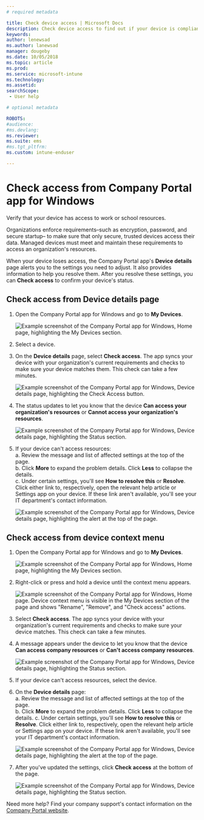 ```yaml
---
# required metadata

title: Check device access | Microsoft Docs
description: Check device access to find out if your device is compliant and able to access work or school resources.
keywords:
author: lenewsad
ms.author: lanewsad
manager: dougeby
ms.date: 10/05/2018
ms.topic: article
ms.prod:
ms.service: microsoft-intune
ms.technology:
ms.assetid: 
searchScope:
 - User help

# optional metadata

ROBOTS:  
#audience:
#ms.devlang:
ms.reviewer: 
ms.suite: ems
#ms.tgt_pltfrm:
ms.custom: intune-enduser

---
```


# Check access from Company Portal app for Windows

Verify that your device has access to work or school resources. 

Organizations enforce requirements&ndash;such as encryption, password, and secure startup&ndash; to make sure that only secure, trusted devices access their data. Managed devices must meet and maintain these requirements to access an organization's resources.

When your device loses access, the Company Portal app's **Device details** page alerts you to the settings you need to adjust. It also provides information to help you resolve them. After you resolve these settings, you can **Check access** to confirm your device's status.

## Check access from Device details page  
1. Open the Company Portal app for Windows and go to **My Devices**.  

    ![Example screenshot of the Company Portal app for Windows, Home page, highlighting the My Devices section.](./media/1809_CheckAccess_Context_select_device.png) 
2. Select a device.  
3. On the **Device details** page, select **Check access**. The app syncs your device with your organization's current requirements and checks to make sure your device matches them. This check can take a few minutes. 

    ![Example screenshot of the Company Portal app for Windows, Device details page, highlighting the Check Access button.](./media/1809_CheckAccess_Checking_Status.png) 
1. The status updates to let you know that the device **Can access your organization's resources** or **Cannot access your organization's resources**.  

    ![Example screenshot of the Company Portal app for Windows, Device details page, highlighting the Status section.](./media/1809_CheckAccess_Device_details_status1.png) 
2. If your device can't access resources:  
    a. Review the message and list of affected settings at the top of the page.  
    b. Click **More** to expand the problem details. Click **Less** to collapse the details.  
    c. Under certain settings, you'll see **How to resolve this** or **Resolve**. Click either link to, respectively, open the relevant help article or Settings app on your device. If these link aren't available, you'll see your IT department's contact information.

    ![Example screenshot of the Company Portal app for Windows, Device details page, highlighting the alert at the top of the page.](./media/1809_CheckAccess_Device_details_alert1.png) 

## Check access from device context menu
1. Open the Company Portal app for Windows and go to **My Devices**.  

    ![Example screenshot of the Company Portal app for Windows, Home page, highlighting the My Devices section.](./media/1809_CheckAccess_Context_select_device.png) 

2. Right-click or press and hold a device until the context menu appears.  

    ![Example screenshot of the Company Portal app for Windows, Home page. Device context menu is visible in the **My Devices** section of the page and shows "Rename", "Remove", and "Check access" actions.](./media/1809_DeviceContextMenu_Windows_CP.png)  
3. Select **Check access**. The app syncs your device with your organization's current requirements and checks to make sure your device matches. This check can take a few minutes.  
 
4. A message appears under the device to let you know that the device **Can access company resources** or **Can't access company resources**. 

    ![Example screenshot of the Company Portal app for Windows, Device details page, highlighting the Status section.](./media/1809_CheckAccess_Context_Menu_Alert2.png) 

5. If your device can't access resources, select the device.
2. On the **Device details** page:  
    a. Review the message and list of affected settings at the top of the page.  
    b. Click **More** to expand the problem details. Click **Less** to collapse the details. 
    c. Under certain settings, you'll see **How to resolve this** or **Resolve**. Click either link to, respectively, open the relevant help article or Settings app on your device. If these link aren't available, you'll see your IT department's contact information.

    ![Example screenshot of the Company Portal app for Windows, Device details page, highlighting the alert at the top of the page.](./media/1809_CheckAccess_Device_details_alert1.png)  
3. After you've updated the settings, click **Check access** at the bottom of the page.  

    ![Example screenshot of the Company Portal app for Windows, Device details page, highlighting the Status section.](./media/1809_CheckAccess_Device_details_status1.png) 

Need more help? Find your company support's contact information on the [Company Portal website](https://go.microsoft.com/fwlink/?linkid=2010980).

